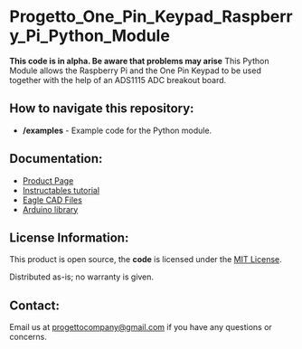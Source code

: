 # Progetto_One_Pin_Keypad_Raspberry_Pi_Python_Module
**This code is in alpha. Be aware that problems may arise** This Python Module allows the Raspberry Pi and the One Pin Keypad to be used together with the help of an ADS1115 ADC breakout board.
## How to navigate this repository:
* **/examples** - Example code for the Python module.

## Documentation:
* [Product Page](https://www.tindie.com/products/Progetto/one-pin-keypad/)
* [Instructables tutorial](https://www.instructables.com/id/Meet-One-Pin-Keypad)
* [Eagle CAD Files](https://github.com/ProgettoCompany/One_Pin_Keypad_Eagle_Files)
* [Arduino library](https://github.com/ProgettoCompany/Progetto_One_Pin_Keypad_Arduino_Library)
## License Information:
This product is open source, the **code** is licensed under the [MIT License](https://opensource.org/licenses/MIT).

Distributed as-is; no warranty is given.
## Contact:
Email us at progettocompany@gmail.com if you have any questions or concerns.
